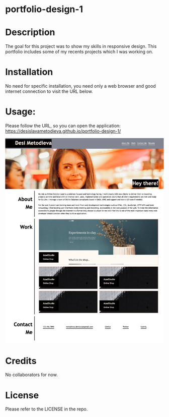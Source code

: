 # portfolio-design-1

# Description

The goal for this project was to show my skills in responsive design. This portfolio includes some of my recents projects which I was working on.

# Installation

No need for specific installation, you need only a web browser and good internet connection to visit the URL below.

# Usage:

Please follow the URL, so you can open the application: https://desislavametodieva.github.io/portfolio-design-1/

![portfolio-design-1](/images/portfolio-screenshot.png)

# Credits
No collaborators for now.

# License
Please refer to the LICENSE in the repo.
